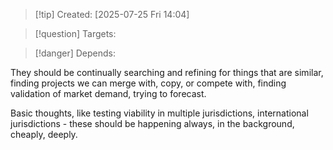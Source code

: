 
>[!tip] Created: [2025-07-25 Fri 14:04]

>[!question] Targets: 

>[!danger] Depends: 

They should be continually searching and refining for things that are similar, finding projects we can merge with, copy, or compete with, finding validation of market demand, trying to forecast.

Basic thoughts, like testing viability in multiple jurisdictions, international jurisdictions - these should be happening always, in the background, cheaply, deeply.